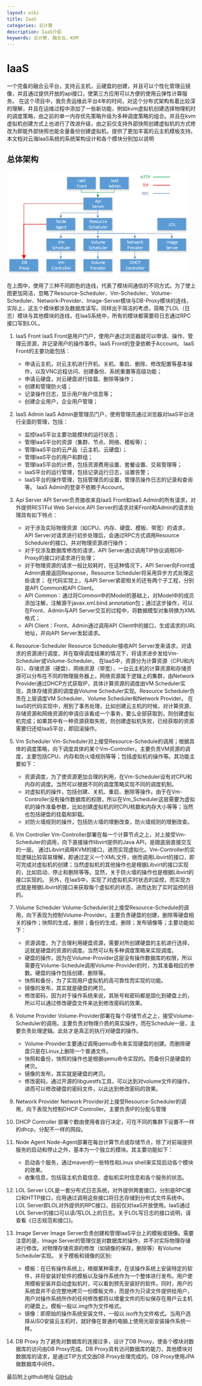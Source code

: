 ```yaml
---
layout: wiki
title: IaaS
categories: 云计算
description: IaaS介绍
keywords: 云计算, 融合云，KVM
---
```


# IaaS

一个完备的融合云平台，支持云主机，云硬盘的创建，并且可以个性化管理云镜像，并且通过提供开放的api接口，使第三方应用可以方便的使用云弹性计算服务。
在这个项目中，我负责运维此平台4年的时间，对这个分布式架构有着比较深的理解，并且在运维过程中添加了一些新功能，例如kvm虚拟机创建选择物理机时的调度策略，由之前的单一内存优先策略升级为多种调度策略的组合。并且在kvm虚拟机创建方式上也进行了改进升级，由之前仅支持外部快照创建虚拟机的方式修改为即能外部快照也能全量备份创建虚拟机，提供了更加丰富的云主机模板支持。
本文档对云海IaaS系统的系统架构设计和各个模块分别加以说明

## 总体架构

![架构图](https://github.com/ShangfengDing/IaaS/blob/master/frame.jpg)

在上图中，使用了三种不同颜色的连线，代表了模块间通信的不同方式。为了使上图更加简洁，忽略了Resource-Scheduler、Vm-Scheduler、Volume-Scheduler、Network-Provider、Image-Server模块与DB-Proxy模块的连线，实际上，这五个模块都涉及数据库读写。同样出于简洁的考虑，简略了LOL（日志）模块与其他模块的连线，在IaaS系统中，所有的模块都需要将日志通过RPC接口写到LOL。

1. IaaS Front
IaaS Front是用户门户，使用户通过浏览器就可以申请、操作、管理云资源，并记录用户的操作事件。IaaS Front的登录依赖于Account。
IaaS Front的主要功能包括：

    - 申请云主机，对云主机进行开机、关机、重启、删除、修改配置等基本操作，以及VNC远程访问、创建备份、系统重置等高级功能；
    - 申请云硬盘，对云硬盘进行挂载、删除等操作；
    - 创建和管理防火墙；
    - 记录操作日志，显示用户账户信息等；
    - 创建企业用户，企业用户管理；
    
2. IaaS Admin
IaaS Admin是管理员门户，使用管理员通过浏览器对IaaS平台进行全面的管理，包括：
    - 监控IaaS平台主要功能模块的运行状态；
    - 管理IaaS平台的资源（集群、节点、网络、模板等）；
    - 管理IaaS平台的云产品（云主机、云硬盘）；
    - 管理IaaS平台的用户和群组；
    - 管理IaaS平台的计费，包括资源费用设置、套餐设置、交易管理等；
    - IaaS平台的运行管理，包括记录运行日志，设置告警；
    - IaaS平台的操作管理，包括管理员的设置，管理员操作日志的记录和查询等。
IaaS Admin的登录不依赖于Account。

3. Api Server
API Server负责接收来自IaaS Front和IaaS Admin的所有请求，对外提供RESTFul Web Service.API Server的请求对来Front和Admin的请求处理具有如下特点：
    - 对于涉及实际物理资源（如CPU、内存、硬盘、模板、带宽）的请求，API Server对请求进行初步处理后，会通过RPC方式调用Resource Scheduler的接口，并对物理资源进行操作；
    - 对于仅涉及数据库修改的请求，API Server通过调用TIP协议调用DB-Proxy的接口对请求进行处理；
    - 对于物理资源的请求一般比较耗时，在这种情况下，API Server向Front或Admin直接返回Response，Resource Scheduler将采用异步方式处理这些请求；
在代码实现上，与API Server紧密相关的还有两个子工程，分别是API Common和API Client。
    - API Common：通过将Common中的Model的基础上，对Model中的成员添加注解，注解源于javax.xml.bind.annotation包；通过这步操作，可以在Front、Admin与API Server交互的过程中，将数据模型对象转换为XML格式；
    - API Client：Front、Admin通过调用API Client中的接口，生成请求的URL地址，并向API Server发起请求。
    
4. Resource-Scheduler
Resource Scheduler接收API Server发来请求，对请求的资源进行调度，并在取得调度结果的情况下，将请求进步发给Vm-Scheduler或Volume-Scheduler。
在IaaS中，资源分为计算资源（CPU和内存）、存储资源（硬盘）、网络资源（带宽），一台云主机的计算资源和存储资源可以分布在不同的物理服务器上，网络资源属于逻辑上的集群，由Network Provider通过DHCP方式获取IP，具体计算资源的调度由VM Scheduler实现，具体存储资源的调度由Volume Scheduler实现。Resource Scheduler负责在上层调度VM Scheduler、Volume Scheduler和Network Provider。
在IaaS的代码实现中，用到了事务处理，比如创建云主机的时候，对计算资源、存储资源和网络资源的申请应该看成一个事务，要么全部获取到，则创建虚拟机完成；如果其中有一种资源获取失败，则创建虚拟机失败，已经获取的资源需要归还给IaaS平台，即回滚操作。

5. Vm Scheduler
Vm-Scheduler对上接受Resource-Schedule的调用；根据具体的调度策略，向下调度具体的某个Vm-Controller。主要负责VM资源的调度，主要包括CPU、内存和防火墙规则等等；包括虚拟机的操作等。其功能主要如下：
    - 资源调度，为了使资源更加合理的利用，在Vm-Scheduler设有对CPU和内存的调度。当然可以根据不同的调度策略实现不同的调度机制。
    - 对虚拟机的操作，包括创建、关机、重启、删除等操作。由于在Vm-Controller没有操作数据库的权限，所以在Vm_Scheduler这层需要为虚拟机的操作准备参数，比如创建虚拟机的时CPU核数和内存大小等等；当然也包括硬盘的挂载和卸载。
    - 对防火墙规则的操作，包括防火墙的增删改查，防火墙规则的增删改查。
    
6. Vm Controller
Vm-Controller部署在每一个计算节点之上，对上接受Vm-Scheduler的调用，向下直接操作libvirt提供的Java API，是跟底层直接交互的一层。
通过Libvirt调用KVM的接口，进而实现虚拟化。Vm-Controller的实现逻辑比较容易理解，即通过定义一个XML文件，继而调用Libvirt的接口，即可完成对虚拟机的创建；当然虚拟机的其他操作也是根据Libvirt的接口实现的，比如启动、停止和删除等等。显然，关于防火墙的操作也是根据Libvirt的接口实现的。
另外，在IaaS中，实现了对虚拟机实时状态的监控，而实现方式就是根据Libvirt的接口来获取每个虚拟机的状态，进而达到了实时监控的目的。

7. Volume Scheduler
Volume-Scheduler对上接受Resource-Schedule的调用，向下表现为控制Volume-Provider。主要负责硬盘的创建，删除等硬盘相关的操作；快照的生成，删除；备份的生成，删除；发布镜像等；主要功能如下：
    - 资源调度，为了合理利用硬盘资源，需要对所创建硬盘的主机进行选择，这就是硬盘的资源的调度。当然可以有多种调度策略来实现调度。
    - 硬盘的操作，因为在Volume-Provider这层没有操作数据库的权限，所以需要在Volume-Schedule调用Volume-Provider的时，为其准备相应的参数。硬盘的操作包括创建、删除等。
    - 快照和备份，为了实现用户虚拟机的高可靠性而实现的功能。
    - 镜像的发布，其实就是硬盘的拷贝。
    - 修改密码，因为对于操作系统来说，其账号和密码都是固化到硬盘上的，所以可以通过修改硬盘文件来达到修改密码的效果。
    
8. Volume Provider
Volume-Provider部署在每个存储节点之上，接受Volume-Scheduler的调用。主要负责对物理介质的真实操作，而在Schedule一层，主要负责处理逻辑。此处才是真正的执行对硬盘的操作。
    - Volume-Provider主要通过调用qemu命令来实现硬盘的创建。而删除硬盘只是在Linux上删除一个普通文件。
    - 快照和备份，快照的操作也是根据qemu命令实现的。而备份只是硬盘的拷贝。
    - 镜像的发布，其实就是硬盘的拷贝。
    - 修改密码，通过开源的libguestfs工具，可以达到对volume文件的操作，进而可以修改硬盘的密码文件，以此达到修改密码的效果。
    
9. Network Provider
Network Provider对上接受Resource-Scheduler的调用，向下表现为控制DHCP Controller。主要负责IP的分配与管理

10. DHCP Controller
部署个数由使用者自行决定，可在不同的集群下设置不一样的dhcp，分配不一样的网段。

11. Node Agent
Node-Agent部署在每台计算节点或存储节点，除了对前端提供服务的启动和停止之外，基本为一个独立的模块。其主要功能如下：
    - 启动各个服务，通过maven的一些特性和Linux shell来实现启动各个模块的效果。
    - 收集信息，包括宿主机负载信息、虚拟机实时信息和各个服务的状态。
    
12. LOL Server 
LOL是一套分布式日志系统，对外提供两套接口，分别是RPC接口和HTTP接口，应用通过调用这些接口将日志存储到分布式文件系统中。
LOL Server即LOL对外提供的RPC接口，目前仅对IaaS开放使用。IaaS通过LOL Server的接口可以读/写LOL上的日志。关于LOL写日志的接口说明，请查看《日志规范和接口》。

13. Image Server
Image Server负责创建和管理IaaS平台上的模板或镜像。需要注意的是，Image Server的管理仅是对数据库的操作，并不对实际物理存储进行修改。对物理存储资源的修改（如镜像的保存，删除等）有Volume Scheduler实现。
关于模板和镜像的区别:
    - 模板：在已有操作系统上，根据某种需求，在该操作系统上安装特定的软件，并将安装好软件的模板以及操作系统作为一个整体进行发布。用户使用模板安装并启动虚拟机时，可以看到预先安装好的软件。同时，用户的系统盘并不会完整地拷贝一份模板文件，而是作为只读文件提供给用户，用户对操作系统所作的任何修改都将以增量文件的形似保存在用户云主机的硬盘上。模板一般以.img作为文件格式。
    - 镜像：即原始的操作系统安装文件，一般以.iso作为文件格式。当用户选择从ISO安装云主机时，就好像在普通的电脑上使用光驱安装操作系统一样。
    
14. DB Proxy
为了避免对数据库的连接过多，设计了DB Proxy，使各个模块对数据库的访问由DB Proxy完成。DB Proxy具有访问数据库的能力，其他模块对数据库的请求，是通过TIP方式交由DB Proxy处理完成的。DB Proxy使用JPA做数据库中间件。



最后附上github地址
[GitHub](https://github.com/ShangfengDing/IaaS)


   
